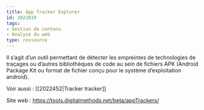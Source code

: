 ```yaml
---
title: App Tracker Explorer
id: 2022019
tags:
- Gestion de contenu
- Analyse du web
type: ressource
---
```


Il s’agit d’un outil permettant de détecter les empreintes de technologies de traçages ou d’autres bibliothèques de code au sein de fichiers APK (Android Package Kit ou format de fichier conçu pour le système d’exploitation android).

Voir aussi : [[2022452|Tracker tracker]]

Site web : <https://tools.digitalmethods.net/beta/appTrackers/>

